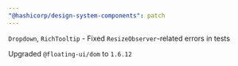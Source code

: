 ```yaml
---
"@hashicorp/design-system-components": patch
---
```


`Dropdown`, `RichTooltip` - Fixed `ResizeObserver`-related errors in tests

Upgraded `@floating-ui/dom` to `1.6.12`

